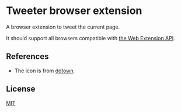 # Tweeter browser extension

A browser extension to tweet the current page.

It should support all browsers compatible with [the Web Extension API](https://developer.mozilla.org/en-US/docs/Mozilla/Add-ons/WebExtensions/API).

## References

- The icon is from [dotown](https://dotown.maeda-design-room.net/).

## License

[MIT](LICENSE)
